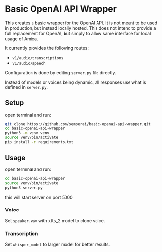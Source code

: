 # Basic OpenAI API Wrapper

This creates a basic wrapper for the OpenAI API. It is not meant to be used in production, but instead locally hosted. This does not intend to provide a full replacement for OpenAI, but simply to allow same interface for local usage of Amica.

It currently provides the following routes:

* `v1/audio/transcriptions`
* `v1/audio/speech`

Configuration is done by editing `server.py` file directly.

Instead of models or voices being dynamic, all responses use what is defined in `server.py`.

## Setup

open terminal and run:

```bash
git clone https://github.com/semperai/basic-openai-api-wrapper.git
cd basic-openai-api-wrapper
python3 -m venv venv
source venv/bin/activate
pip install -r requirements.txt
```

## Usage


open terminal and run:

```bash
cd basic-openai-api-wrapper
source venv/bin/activate
python3 server.py
```

this will start server on port 5000

### Voice

Set `speaker.wav` with xtts_2 model to clone voice.

### Transcription

Set `whisper_model` to larger model for better results.
